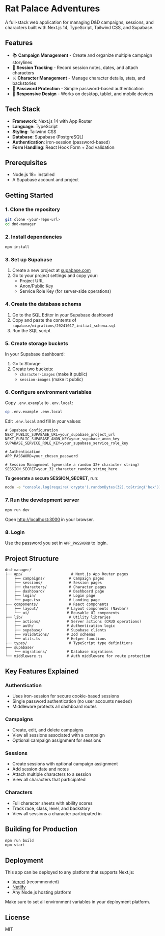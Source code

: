# Rat Palace Adventures

A full-stack web application for managing D&D campaigns, sessions, and characters built with Next.js 14, TypeScript, Tailwind CSS, and Supabase.

## Features

- 📚 **Campaign Management** - Create and organize multiple campaign storylines
- 🎲 **Session Tracking** - Record session notes, dates, and attach characters
- ⚔️ **Character Management** - Manage character details, stats, and backstories
- 🔐 **Password Protection** - Simple password-based authentication
- 📱 **Responsive Design** - Works on desktop, tablet, and mobile devices

## Tech Stack

- **Framework**: Next.js 14 with App Router
- **Language**: TypeScript
- **Styling**: Tailwind CSS
- **Database**: Supabase (PostgreSQL)
- **Authentication**: iron-session (password-based)
- **Form Handling**: React Hook Form + Zod validation

## Prerequisites

- Node.js 18+ installed
- A Supabase account and project

## Getting Started

### 1. Clone the repository

```bash
git clone <your-repo-url>
cd dnd-manager
```

### 2. Install dependencies

```bash
npm install
```

### 3. Set up Supabase

1. Create a new project at [supabase.com](https://supabase.com)
2. Go to your project settings and copy your:
   - Project URL
   - Anon/Public Key
   - Service Role Key (for server-side operations)

### 4. Create the database schema

1. Go to the SQL Editor in your Supabase dashboard
2. Copy and paste the contents of `supabase/migrations/20241017_initial_schema.sql`
3. Run the SQL script

### 5. Create storage buckets

In your Supabase dashboard:

1. Go to Storage
2. Create two buckets:
   - `character-images` (make it public)
   - `session-images` (make it public)

### 6. Configure environment variables

Copy `.env.example` to `.env.local`:

```bash
cp .env.example .env.local
```

Edit `.env.local` and fill in your values:

```env
# Supabase Configuration
NEXT_PUBLIC_SUPABASE_URL=your_supabase_project_url
NEXT_PUBLIC_SUPABASE_ANON_KEY=your_supabase_anon_key
SUPABASE_SERVICE_ROLE_KEY=your_supabase_service_role_key

# Authentication
APP_PASSWORD=your_chosen_password

# Session Management (generate a random 32+ character string)
SESSION_SECRET=your_32_character_random_string_here
```

**To generate a secure SESSION_SECRET**, run:
```bash
node -e "console.log(require('crypto').randomBytes(32).toString('hex'))"
```

### 7. Run the development server

```bash
npm run dev
```

Open [http://localhost:3000](http://localhost:3000) in your browser.

### 8. Login

Use the password you set in `APP_PASSWORD` to login.

## Project Structure

```
dnd-manager/
├── app/                      # Next.js App Router pages
│   ├── campaigns/           # Campaign pages
│   ├── sessions/            # Session pages
│   ├── characters/          # Character pages
│   ├── dashboard/           # Dashboard page
│   ├── login/               # Login page
│   └── page.tsx             # Landing page
├── components/              # React components
│   ├── layout/             # Layout components (Navbar)
│   └── ui/                 # Reusable UI components
├── lib/                     # Utility libraries
│   ├── actions/            # Server actions (CRUD operations)
│   ├── auth/               # Authentication logic
│   ├── supabase/           # Supabase clients
│   ├── validations/        # Zod schemas
│   └── utils.ts            # Helper functions
├── types/                   # TypeScript type definitions
├── supabase/
│   └── migrations/         # Database migrations
└── middleware.ts           # Auth middleware for route protection
```

## Key Features Explained

### Authentication
- Uses iron-session for secure cookie-based sessions
- Single password authentication (no user accounts needed)
- Middleware protects all dashboard routes

### Campaigns
- Create, edit, and delete campaigns
- View all sessions associated with a campaign
- Optional campaign assignment for sessions

### Sessions
- Create sessions with optional campaign assignment
- Add session date and notes
- Attach multiple characters to a session
- View all characters that participated

### Characters
- Full character sheets with ability scores
- Track race, class, level, and backstory
- View all sessions a character participated in

## Building for Production

```bash
npm run build
npm start
```

## Deployment

This app can be deployed to any platform that supports Next.js:

- [Vercel](https://vercel.com) (recommended)
- [Netlify](https://netlify.com)
- Any Node.js hosting platform

Make sure to set all environment variables in your deployment platform.

## License

MIT
